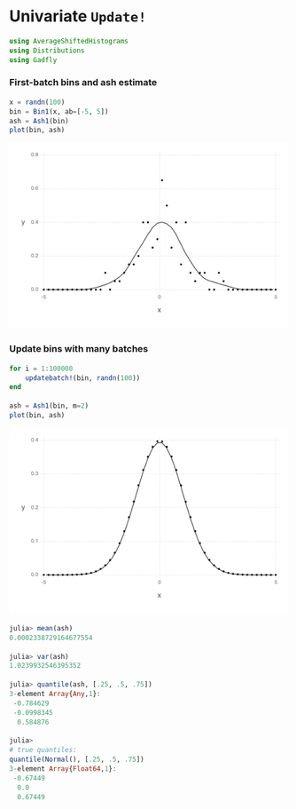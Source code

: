
# Univariate `Update!`

````julia
using AverageShiftedHistograms
using Distributions
using Gadfly
````





### First-batch bins and ash estimate
````julia
x = randn(100)
bin = Bin1(x, ab=[-5, 5])
ash = Ash1(bin)
plot(bin, ash)
````


![](figures/update_2_1.png)



### Update bins with many batches
````julia
for i = 1:100000
	updatebatch!(bin, randn(100))
end

ash = Ash1(bin, m=2)
plot(bin, ash)
````


![](figures/update_3_1.png)



````julia
julia> mean(ash)
0.0002338729164677554

julia> var(ash)
1.0239932546395352

julia> quantile(ash, [.25, .5, .75])
3-element Array{Any,1}:
 -0.784629 
 -0.0998345
  0.584876 

julia> 
# true quantiles:
quantile(Normal(), [.25, .5, .75])
3-element Array{Float64,1}:
 -0.67449
  0.0    
  0.67449

````




